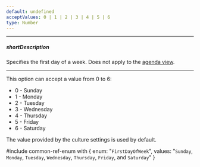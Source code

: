 ```yaml
---
default: undefined
acceptValues: 0 | 1 | 2 | 3 | 4 | 5 | 6
type: Number
---
```

---
##### shortDescription
Specifies the first day of a week. Does not apply to the [agenda view](/concepts/05%20Widgets/Scheduler/060%20Views/010%20View%20Types/050%20Agenda%20View.md '/Documentation/Guide/Widgets/Scheduler/Views/View_Types/#Agenda_View').

---
This option can accept a value from 0 to 6:

- 0 - Sunday
- 1 - Monday
- 2 - Tuesday
- 3 - Wednesday
- 4 - Thursday
- 5 - Friday
- 6 - Saturday

The value provided by the culture settings is used by default.

#include common-ref-enum with {
    enum: "`FirstDayOfWeek`",
    values: "`Sunday`, `Monday`, `Tuesday`, `Wednesday`, `Thursday`, `Friday`, and `Saturday`"
}